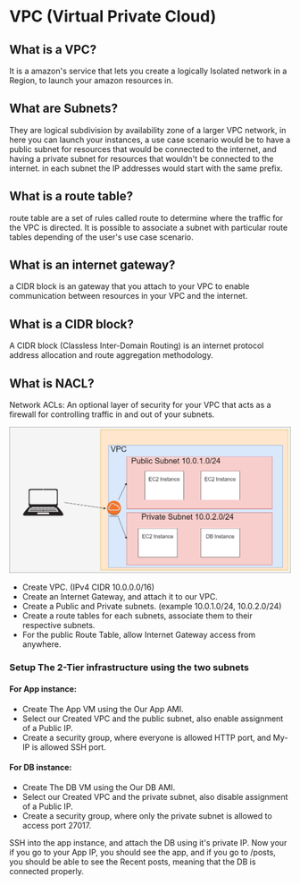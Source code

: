 # VPC (Virtual Private Cloud)

## What is a VPC?
It is a amazon's service that lets you create a logically Isolated network in a Region, to launch your amazon resources in.

## What are Subnets?
They are logical subdivision by availability zone of a larger VPC network, in here you can launch your instances, a use case scenario would be to have a public subnet for resources that would be connected to the internet, and having a private subnet for resources that wouldn't be connected to the internet. in each subnet the IP addresses would start with the same prefix.

## What is a route table? 
route table are a set of rules called route to determine where the traffic for the VPC is directed. It is possible to associate a subnet with particular route tables depending of the user's use case scenario.

## What is an internet gateway?
a CIDR block is an gateway that you attach to your VPC to enable communication between resources in your VPC and the internet.

## What is a CIDR block?
A CIDR block (Classless Inter-Domain Routing) is an internet protocol address allocation and route aggregation methodology.

## What is NACL?
Network ACLs: An optional layer of security for your VPC that acts as a firewall for controlling traffic in and out of your subnets.



![VPC](VPC.png)

- Create VPC. (IPv4 CIDR 10.0.0.0/16)
- Create an Internet Gateway, and attach it to our VPC.
- Create a Public and Private subnets. (example 10.0.1.0/24, 10.0.2.0/24)
- Create a route tables for each subnets, associate them to their respective subnets.
- For the public Route Table, allow Internet Gateway access from anywhere.

### Setup The 2-Tier infrastructure using the two subnets
#### For App instance:
- Create The App VM using the Our App AMI.
- Select our Created VPC and the public subnet, also enable assignment of a Public IP.
- Create a security group, where everyone is allowed HTTP port, and My-IP is allowed SSH port.

#### For DB instance:
- Create The DB VM using the Our DB AMI.
- Select our Created VPC and the private subnet, also disable assignment of a Public IP.
- Create a security group, where only the private subnet is allowed to access port 27017.

SSH into the app instance, and attach the DB using it's private IP.
Now your if you go to your App IP, you should see the app, and if you go to /posts, you should be able to see the Recent posts, meaning that the DB is connected properly.